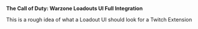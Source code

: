 **The Call of Duty: Warzone Loadouts UI Full Integration**

This is a rough idea of what a Loadout UI should look for a Twitch Extension
